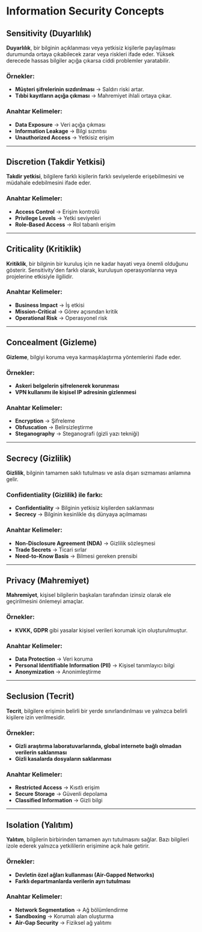 
# Information Security Concepts

## Sensitivity (Duyarlılık)
**Duyarlılık**, bir bilginin açıklanması veya yetkisiz kişilerle paylaşılması durumunda ortaya çıkabilecek zarar veya riskleri ifade eder. Yüksek derecede hassas bilgiler açığa çıkarsa ciddi problemler yaratabilir.

### Örnekler:
- **Müşteri şifrelerinin sızdırılması** → Saldırı riski artar.
- **Tıbbi kayıtların açığa çıkması** → Mahremiyet ihlali ortaya çıkar.

### Anahtar Kelimeler:
- **Data Exposure** → Veri açığa çıkması
- **Information Leakage** → Bilgi sızıntısı
- **Unauthorized Access** → Yetkisiz erişim

---

## Discretion (Takdir Yetkisi)
**Takdir yetkisi**, bilgilere farklı kişilerin farklı seviyelerde erişebilmesini ve müdahale edebilmesini ifade eder.

### Anahtar Kelimeler:
- **Access Control** → Erişim kontrolü
- **Privilege Levels** → Yetki seviyeleri
- **Role-Based Access** → Rol tabanlı erişim

---

## Criticality (Kritiklik)
**Kritiklik**, bir bilginin bir kuruluş için ne kadar hayati veya önemli olduğunu gösterir. Sensitivity'den farklı olarak, kuruluşun operasyonlarına veya projelerine etkisiyle ilgilidir.

### Anahtar Kelimeler:
- **Business Impact** → İş etkisi
- **Mission-Critical** → Görev açısından kritik
- **Operational Risk** → Operasyonel risk

---

## Concealment (Gizleme)
**Gizleme**, bilgiyi koruma veya karmaşıklaştırma yöntemlerini ifade eder.

### Örnekler:
- **Askeri belgelerin şifrelenerek korunması**
- **VPN kullanımı ile kişisel IP adresinin gizlenmesi**

### Anahtar Kelimeler:
- **Encryption** → Şifreleme
- **Obfuscation** → Belirsizleştirme
- **Steganography** → Steganografi (gizli yazı tekniği)

---

## Secrecy (Gizlilik)
**Gizlilik**, bilginin tamamen saklı tutulması ve asla dışarı sızmaması anlamına gelir.

### Confidentiality (Gizlilik) ile farkı:
- **Confidentiality** → Bilginin yetkisiz kişilerden saklanması
- **Secrecy** → Bilginin kesinlikle dış dünyaya açılmaması

### Anahtar Kelimeler:
- **Non-Disclosure Agreement (NDA)** → Gizlilik sözleşmesi
- **Trade Secrets** → Ticari sırlar
- **Need-to-Know Basis** → Bilmesi gereken prensibi

---

## Privacy (Mahremiyet)
**Mahremiyet**, kişisel bilgilerin başkaları tarafından izinsiz olarak ele geçirilmesini önlemeyi amaçlar.

### Örnekler:
- **KVKK, GDPR** gibi yasalar kişisel verileri korumak için oluşturulmuştur.

### Anahtar Kelimeler:
- **Data Protection** → Veri koruma
- **Personal Identifiable Information (PII)** → Kişisel tanımlayıcı bilgi
- **Anonymization** → Anonimleştirme

---

## Seclusion (Tecrit)
**Tecrit**, bilgilere erişimin belirli bir yerde sınırlandırılması ve yalnızca belirli kişilere izin verilmesidir.

### Örnekler:
- **Gizli araştırma laboratuvarlarında, global internete bağlı olmadan verilerin saklanması**
- **Gizli kasalarda dosyaların saklanması**

### Anahtar Kelimeler:
- **Restricted Access** → Kısıtlı erişim
- **Secure Storage** → Güvenli depolama
- **Classified Information** → Gizli bilgi

---

## Isolation (Yalıtım)
**Yalıtım**, bilgilerin birbirinden tamamen ayrı tutulmasını sağlar. Bazı bilgileri izole ederek yalnızca yetkililerin erişimine açık hale getirir.

### Örnekler:
- **Devletin özel ağları kullanması (Air-Gapped Networks)**
- **Farklı departmanlarda verilerin ayrı tutulması**

### Anahtar Kelimeler:
- **Network Segmentation** → Ağ bölümlendirme
- **Sandboxing** → Korumalı alan oluşturma
- **Air-Gap Security** → Fiziksel ağ yalıtımı
